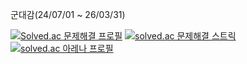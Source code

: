 <!--
**usb9245/usb9245** is a ✨ _special_ ✨ repository because its `README.md` (this file) appears on your GitHub profile.

Here are some ideas to get you started:

- 🔭 I’m currently working on ...
- 🌱 I’m currently learning ...
- 👯 I’m looking to collaborate on ...
- 🤔 I’m looking for help with ...
- 💬 Ask me about ...
- 📫 How to reach me: ...
- 😄 Pronouns: ...
- ⚡ Fun fact: ...
-->

군대감(24/07/01 ~ 26/03/31)

[![Solved.ac 문제해결 프로필](http://mazassumnida.wtf/api/v2/generate_badge?boj=usb9245)](https://solved.ac/profile/usb9245)
[![solved.ac 문제해결 스트릭](http://mazandi.herokuapp.com/api?handle=usb9245&theme=dark)](https://solved.ac/profile/usb9245)
[![solved.ac 아레나 프로필](https://solvedac.junah.dev/v1/generate_badge?handle=usb9245)](https://solved.ac/profile/usb9245/arena)
